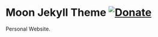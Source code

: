 # Moon Jekyll Theme [![Donate](https://img.shields.io/badge/paypal-donate-blue.svg)](https://www.paypal.me/taylantatli/0usd)
Personal Website.

